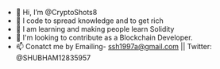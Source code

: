 - 👋 Hi, I’m @CryptoShots8
- 👀 I code to spread knowledge and to get rich
- 🌱 I am learning and making people learn Solidity
- 💞️ I'm looking to contribute as a Blockchain Developer.
- 📫 Conatct me by Emailing- ssh1997a@gmail.com || Twitter: @SHUBHAM12835957

<!---
CryptoShots8/CryptoShots8 is a ✨ special ✨ repository because its `README.md` (this file) appears on your GitHub profile.
You can click the Preview link to take a look at your changes.
--->
